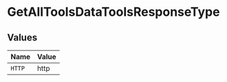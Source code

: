 # GetAllToolsDataToolsResponseType


## Values

| Name   | Value  |
| ------ | ------ |
| `HTTP` | http   |